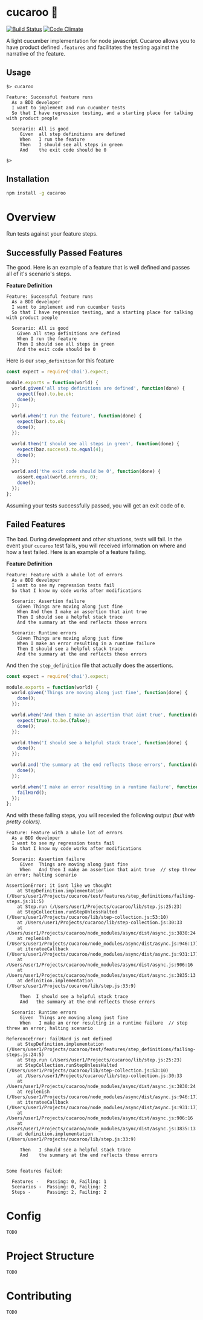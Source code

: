 cucaroo 🥒
=======

[![Build Status](https://travis-ci.org/baccigalupi/cucaroo.svg?branch=master)](https://travis-ci.org/baccigalupi/cucaroo) [![Code Climate](https://codeclimate.com/github/baccigalupi/cucaroo/badges/gpa.svg)](https://codeclimate.com/github/baccigalupi/cucaroo)

A light cucumber implementation for node javascript. Cucaroo allows you to have product defined `.features` and facilitates the testing against the narrative of the feature.

## Usage

```
$> cucaroo

Feature: Successful feature runs
  As a BDD developer
  I want to implement and run cucumber tests
  So that I have regression testing, and a starting place for talking with product people

  Scenario: All is good
     Given  all step definitions are defined
     When   I run the feature
     Then   I should see all steps in green
     And    the exit code should be 0

$>
```

## Installation

```bash
npm install -g cucaroo
```

# Overview

Run tests against your feature steps.

## Successfully Passed Features

The good. Here is an example of a feature that is well defined and passes all of it's scenario's steps.

__Feature Definition__

```
Feature: Successful feature runs
  As a BDD developer
  I want to implement and run cucumber tests
  So that I have regression testing, and a starting place for talking with product people

  Scenario: All is good
    Given all step definitions are defined
    When I run the feature
    Then I should see all steps in green
    And the exit code should be 0
```

Here is our `step_definition` for this feature

```js
const expect = require('chai').expect;

module.exports = function(world) {
  world.given('all step definitions are defined', function(done) {
    expect(foo).to.be.ok;
    done();
  });

  world.when('I run the feature', function(done) {
    expect(bar).to.ok;
    done();
  });

  world.then('I should see all steps in green', function(done) {
    expect(baz.success).to.equal(4);
    done();
  });

  world.and('the exit code should be 0', function(done) {
    assert.equal(world.errors, 0);
    done();
  });
};
```

Assuming your tests successfully passed, you will get an exit code of `0`.

## Failed Features

The bad. During development and other situations, tests will fail. In the event your `cucuroo` test fails, you will received information on where and how a test failed. Here is an example of a feature failing.

__Feature Definition__

```
Feature: Feature with a whole lot of errors
  As a BDD developer
  I want to see my regression tests fail
  So that I know my code works after modifications

  Scenario: Assertion failure
    Given Things are moving along just fine
    When And then I make an assertion that aint true
    Then I should see a helpful stack trace
    And the summary at the end reflects those errors

  Scenario: Runtime errors
    Given Things are moving along just fine
    When I make an error resulting in a runtime failure
    Then I should see a helpful stack trace
    And the summary at the end reflects those errors
```

And then the `step_definition` file that actually does the assertions.

```js
const expect = require('chai').expect;

module.exports = function(world) {
  world.given('Things are moving along just fine', function(done) {
    done();
  });

  world.when('And then I make an assertion that aint true', function(done) {
    expect(true).to.be.(false);
    done();
  });

  world.then('I should see a helpful stack trace', function(done) {
    done();
  });

  world.and('the summary at the end reflects those errors', function(done) {
    done();
  });

  world.when('I make an error resulting in a runtime failure', function(done) {
    failHard();
  });
};
```

And with these failing steps, you will recevied the following output _(but with pretty colors)_.

```
Feature: Feature with a whole lot of errors
  As a BDD developer
  I want to see my regression tests fail
  So that I know my code works after modifications

  Scenario: Assertion failure
     Given  Things are moving along just fine
     When   And then I make an assertion that aint true  // step threw an error; halting scenario

AssertionError: it isnt like we thought
    at StepDefinition.implementation (/Users/user1/Projects/cucaroo/test/features/step_definitions/failing-steps.js:11:5)
    at Step.run (/Users/user1/Projects/cucaroo/lib/step.js:25:23)
    at StepCollection.runStepUnlessHalted (/Users/user1/Projects/cucaroo/lib/step-collection.js:53:10)
    at /Users/user1/Projects/cucaroo/lib/step-collection.js:30:33
    at /Users/user1/Projects/cucaroo/node_modules/async/dist/async.js:3830:24
    at replenish (/Users/user1/Projects/cucaroo/node_modules/async/dist/async.js:946:17)
    at iterateeCallback (/Users/user1/Projects/cucaroo/node_modules/async/dist/async.js:931:17)
    at /Users/user1/Projects/cucaroo/node_modules/async/dist/async.js:906:16
    at /Users/user1/Projects/cucaroo/node_modules/async/dist/async.js:3835:13
    at definition.implementation (/Users/user1/Projects/cucaroo/lib/step.js:33:9)

     Then  I should see a helpful stack trace
     And   the summary at the end reflects those errors

  Scenario: Runtime errors
     Given  Things are moving along just fine
     When   I make an error resulting in a runtime failure  // step threw an error; halting scenario

ReferenceError: failHard is not defined
    at StepDefinition.implementation (/Users/user1/Projects/cucaroo/test/features/step_definitions/failing-steps.js:24:5)
    at Step.run (/Users/user1/Projects/cucaroo/lib/step.js:25:23)
    at StepCollection.runStepUnlessHalted (/Users/user1/Projects/cucaroo/lib/step-collection.js:53:10)
    at /Users/user1/Projects/cucaroo/lib/step-collection.js:30:33
    at /Users/user1/Projects/cucaroo/node_modules/async/dist/async.js:3830:24
    at replenish (/Users/user1/Projects/cucaroo/node_modules/async/dist/async.js:946:17)
    at iterateeCallback (/Users/user1/Projects/cucaroo/node_modules/async/dist/async.js:931:17)
    at /Users/user1/Projects/cucaroo/node_modules/async/dist/async.js:906:16
    at /Users/user1/Projects/cucaroo/node_modules/async/dist/async.js:3835:13
    at definition.implementation (/Users/user1/Projects/cucaroo/lib/step.js:33:9)

     Then   I should see a helpful stack trace
     And    the summary at the end reflects those errors


Some features failed:

  Features -   Passing: 0, Failing: 1
  Scenarios -  Passing: 0, Failing: 2
  Steps -      Passing: 2, Failing: 2
```

# Config

`TODO`

# Project Structure

`TODO`

# Contributing

`TODO`
